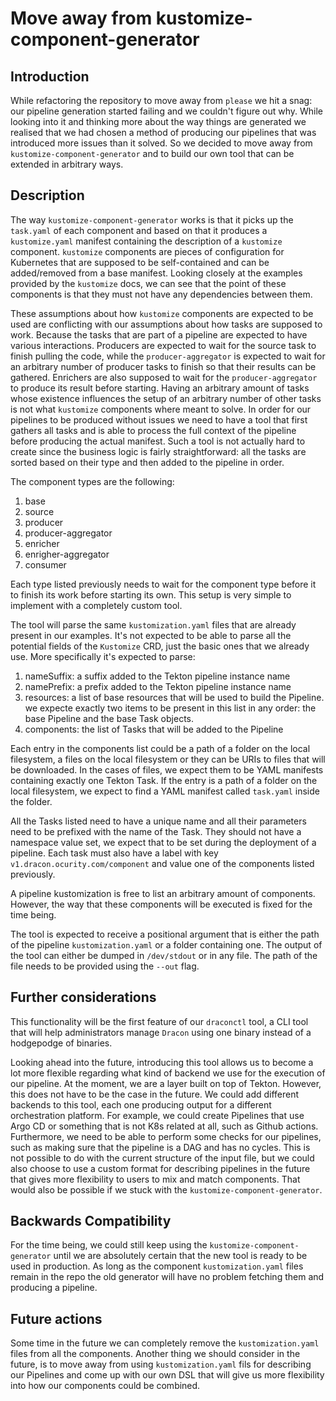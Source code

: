 # Move away from kustomize-component-generator

## Introduction

While refactoring the repository to move away from `please` we hit a snag: our
pipeline generation started failing and we couldn't figure out why. While
looking into it and thinking more about the way things are generated we realised
that we had chosen a method of producing our pipelines that was introduced more
issues than it solved. So we decided to move away from
`kustomize-component-generator` and to build our own tool that can be extended
in arbitrary ways.

## Description

The way `kustomize-component-generator` works is that it picks up the
`task.yaml` of each component and based on that it produces a `kustomize.yaml`
manifest containing the description of a `kustomize` component. `kustomize`
components are pieces of configuration for Kubernetes that are supposed to be
self-contained and can be added/removed from a base manifest. Looking closely at
the examples provided by the `kustomize` docs, we can see that the point of
these components is that they must not have any dependencies between them.

These assumptions about how `kustomize` components are expected to be used are
conflicting with our assumptions about how tasks are supposed to work. Because
the tasks that are part of a pipeline are expected to have various interactions.
Producers are expected to wait for the source task to finish pulling the code,
while the `producer-aggregator` is expected to wait for an  arbitrary number of
producer tasks to finish so that their results can be gathered. Enrichers are
also supposed to wait for the `producer-aggregator` to produce its result before
starting. Having an arbitrary amount of tasks whose existence influences the
setup of an arbitrary number of other tasks is not what `kustomize` components
where meant to solve. In order for our pipelines to be produced without
issues we need to have a tool that first gathers all tasks and is able to
process the full context of the pipeline before producing the actual manifest.
Such a tool is not actually hard to create since the business logic is fairly
straightforward: all the tasks are sorted based on their type and then added to
the pipeline in order.

The component types are the following:

1. base
2. source
3. producer
4. producer-aggregator
5. enricher
6. enrigher-aggregator
7. consumer

Each type listed previously needs to wait for the component type before it to
finish its work before starting its own. This setup is very simple to implement
with a completely custom tool.

The tool will parse the same `kustomization.yaml` files that are already present
in our examples. It's not expected to be able to parse all the potential fields
of the `Kustomize` CRD, just the basic ones that we already use. More
specifically it's expected to parse:

1. nameSuffix: a suffix added to the Tekton pipeline instance name
2. namePrefix: a prefix added to the Tekton pipeline instance name
3. resources: a list of base resources that will be used to build the Pipeline.
   we expecte exactly two items to be present in this list in any order: the
   base Pipeline and the base Task objects.
4. components: the list of Tasks that will be added to the Pipeline

Each entry in the components list could be a path of a folder on the local
filesystem, a files on the local filesystem or they can be URIs to files that
will be downloaded. In the cases of files, we expect them to be YAML manifests
containing exactly one Tekton Task. If the entry is a path of a folder on the
local filesystem, we expect to find a YAML manifest called `task.yaml` inside
the folder.

All the Tasks listed need to have a unique name and all their parameters need to
be prefixed with the name of the Task. They should not have a namespace value
set, we expect that to be set during the deployment of a pipeline. Each task
must also have a label with key `v1.dracon.ocurity.com/component` and value one
of the components listed previously.

A pipeline kustomization is free to list an arbitrary amount of components.
However, the way that these components will be executed is fixed for the time
being.

The tool is expected to receive a positional argument that is either the path of
the pipeline `kustomization.yaml` or a folder containing one. The output of the
tool can either be dumped in `/dev/stdout` or in any file. The path of the file
needs to be provided using the `--out` flag.

## Further considerations

This functionality will be the first feature of our `draconctl` tool, a CLI tool
that will help administrators manage `Dracon` using one binary instead of a
hodgepodge of binaries.

Looking ahead into the future, introducing this tool allows us to become a lot
more flexible regarding what kind of backend we use for the execution of our
pipeline. At the moment, we are a layer built on top of Tekton. However, this
does not have to be the case in the future. We could add different backends to
this tool, each one producing output for a different orchestration platform. For
example, we could create Pipelines that use Argo CD or something that is not K8s
related at all, such as Github actions. Furthermore, we need to be able to
perform some checks for our pipelines, such as making sure that the pipeline is
a DAG and has no cycles. This is not possible to do with the current structure
of the input file, but we could also choose to use a custom format for
describing pipelines in the future that gives more flexibility to users to mix
and match components. That would also be possible if we stuck with the
`kustomize-component-generator`.

## Backwards Compatibility

For the time being, we could still keep using the
`kustomize-component-generator` until we are absolutely certain that the new
tool is ready to be used in production. As long as the component
`kustomization.yaml` files remain in the repo the old generator will have no
problem fetching them and producing a pipeline.

## Future actions

Some time in the future we can completely remove the `kustomization.yaml` files
from all the components. Another thing we should consider in the future, is to
move away from using `kustomization.yaml` fils for describing our Pipelines and
come up with our own DSL that will give us more flexibility into how our
components could be combined.
